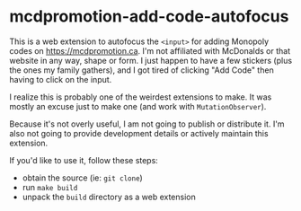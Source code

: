 # mcdpromotion-add-code-autofocus

This is a web extension to autofocus the `<input>` for adding Monopoly codes
on <https://mcdpromotion.ca>. I'm not affiliated with McDonalds or that website
in any way, shape or form. I just happen to have a few stickers (plus the ones
my family gathers), and I got tired of clicking "Add Code" then having to click
on the input.

I realize this is probably one of the weirdest extensions to make. It was
mostly an excuse just to make one (and work with `MutationObserver`).

Because it's not overly useful, I am not going to publish or distribute it.
I'm also not going to provide development details or actively maintain this
extension.

If you'd like to use it, follow these steps:

-   obtain the source (ie: `git clone`)
-   run `make build`
-   unpack the `build` directory as a web extension
